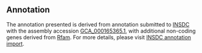 

Annotation
----------

The annotation presented is derived from annotation submitted to
[INSDC](http://www.insdc.org) with the assembly accession
[GCA\_000165365.1](http://www.ebi.ac.uk/ena/data/view/GCA_000165365.1),
with additional non-coding genes derived from
[Rfam](http://rfam.xfam.org/). For more details, please visit [INSDC
annotation
import](http://ensemblgenomes.org/info/data/insdc_annotation).
